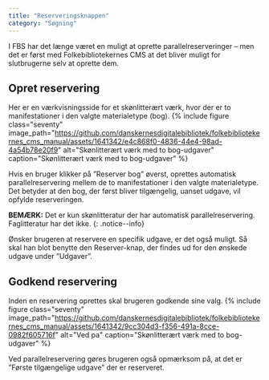 ```yaml
---
title: "Reserveringsknappen"
category: "Søgning"
---
```

I FBS har det længe været en muligt at oprette parallelreserveringer – men det er først med Folkebibliotekernes CMS at det bliver muligt for slutbrugerne selv at oprette dem.

## Opret reservering
Her er en værkvisningsside for et skønlitterært værk, hvor der er to manifestationer i den valgte materialetype (bog).
{% include figure class="seventy" image_path="https://github.com/danskernesdigitalebibliotek/folkebibliotekernes_cms_manual/assets/1641342/e4c868f0-4836-44e4-98ad-4a54b78e20f9" alt="Skønlitterært værk med to bog-udgaver" caption="Skønlitterært værk med to bog-udgaver" %} 

Hvis en bruger klikker på ”Reserver bog” øverst, oprettes automatisk parallelreservering mellem de to manifestationer i den valgte materialetype. Det betyder at den bog, der først bliver tilgængelig, uanset udgave, vil opfylde reserveringen. 

**BEMÆRK:** Det er kun skønlitteratur der har automatisk parallelreservering. Faglitteratur har det ikke.
{: .notice--info}

Ønsker brugeren at reservere en specifik udgave, er det også muligt. Så skal han blot benytte den Reserver-knap, der findes ud for den ønskede udgave under ”Udgaver”. 

## Godkend reservering
Inden en reservering oprettes skal brugeren godkende sine valg.
{% include figure class="seventy" image_path="https://github.com/danskernesdigitalebibliotek/folkebibliotekernes_cms_manual/assets/1641342/9cc304d3-f356-491a-8cce-0982f605716f" alt="Ved pa" caption="Skønlitterært værk med to bog-udgaver" %} 

Ved parallelreservering gøres brugeren også opmærksom på, at det er ”Første tilgængelige udgave” der er reserveret.



